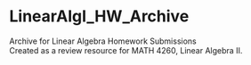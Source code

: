 # LinearAlgI_HW_Archive
Archive for Linear Algebra Homework Submissions \
Created as a review resource for MATH 4260, Linear Algebra II. 
